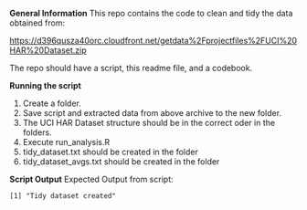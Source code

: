 **General Information**
This repo contains the code to clean and tidy the data obtained from: 

https://d396qusza40orc.cloudfront.net/getdata%2Fprojectfiles%2FUCI%20HAR%20Dataset.zip

The repo should have a script, this readme file, and a codebook.

**Running the script**
1. Create a folder.
2. Save script and extracted data from above archive to the new folder.
3. The UCI HAR Dataset structure should be in the correct oder in the folders.
4. Execute run_analysis.R
5. tidy_dataset.txt should be created in the folder
6. tidy_dataset_avgs.txt should be created in the folder

**Script Output**
Expected Output from script:
```
[1] "Tidy dataset created"
```
